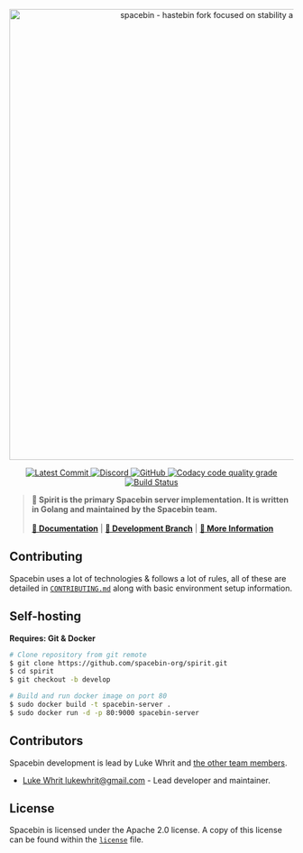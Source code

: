 <!-- Spacebin Curiosity README.md -->

<p align="center">
  <img
    width="800"
    src="https://github.com/spacebin-org/assets/blob/master/assets/images/spacebin/icons-large/spacebin-large.png?raw=true"
    alt="spacebin - hastebin fork focused on stability and maintainability"
  />
</p>

<p align="center">
	<a href="https://github.com/spacebin-org/spirit/commits/master">
		<img
			src="https://img.shields.io/github/last-commit/spacebin-org/curiosity"
			alt="Latest Commit"
		/>
	</a>
	<a href="https://discord.gg/hXxBtMJ">
		<img
			alt="Discord"
			src="https://img.shields.io/discord/717911514593493012?color=7289da"
		/>
	</a>
  	<a href="https://github.com/spacebin-org/spirit/curiosity/master/LICENSE.md">
    	<img
      		alt="GitHub"
      		src="https://img.shields.io/github/license/spacebin-org/spirit?color=%20%23e34b4a&logoColor=%23000000"
    	/>
	</a>
	<a href="https://app.codacy.com/gh/spacebin-org/spirit">
    	<img
      		alt="Codacy code quality grade"
      		src="https://img.shields.io/codacy/grade/ea24e2f7bf7d493e87a38cdcce4060b5"
    	/>
	</a>
	<a href="https://github.com/spacebin-org/spirit/workflows/build">
		<img
			alt="Build Status"
			src="https://github.com/spacebin-org/spirit/workflows/build/badge.svg"
		/>
	</a>
</p>

> **🚀 Spirit is the primary Spacebin server implementation. It is written in Golang and maintained by the Spacebin team.**
>\
>\
> [**📖 Documentation**](https://docs.spaceb.in) | [**🌟 Development Branch**](https://github.com/spacebin-org/spirit/tree/develop) | [**🚀 More Information**](https://github.com/spacebin-org/spacebin#readme)

## Contributing

Spacebin uses a lot of technologies & follows a lot of rules, all of these are detailed in [`CONTRIBUTING.md`](CONTRIBUTING.md) along with basic environment setup information.

## Self-hosting

**Requires: Git & Docker**

```sh
# Clone repository from git remote
$ git clone https://github.com/spacebin-org/spirit.git
$ cd spirit
$ git checkout -b develop

# Build and run docker image on port 80
$ sudo docker build -t spacebin-server .
$ sudo docker run -d -p 80:9000 spacebin-server
```

## Contributors

Spacebin development is lead by Luke Whrit and [the other team members](https://github.com/orgs/spacebin-org/teams/sever-team).

* [Luke Whrit <lukewhrit@gmail.com>](https://github.com/lukewhrit) - Lead developer and maintainer.

## License

Spacebin is licensed under the Apache 2.0 license. A copy of this license can be found within the [`license`](license.md) file.
